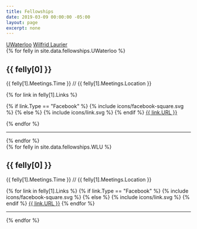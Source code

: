```yaml
---
title: Fellowships
date: 2019-03-09 00:00:00 -05:00
layout: page
excerpt: none
---
```


<div class="tabber">
    <div class="tabber-tabbar">
        <a class="tabber-tab" data-active aria-controls="uwaterloo" href="#uwaterloo">UWaterloo</a>
        <a class="tabber-tab" aria-controls="wlu" href="#wlu">Wilfrid Laurier</a>
    </div>
    <div class="tabber-tabs">
        <div class="tabber-section" id="uwaterloo">
            {% for felly in site.data.fellowships.UWaterloo %}
            <h2>{{ felly[0] }}</h2>
            <p>{{ felly[1].Meetings.Time }} <span class="slash-sep">//</span> {{ felly[1].Meetings.Location }}</p>
            {% for link in felly[1].Links %}
            <p>
            {% if link.Type == "Facebook" %}
                {% include icons/facebook-square.svg %}
            {% else %}
                {% include icons/link.svg %}
            {% endif %}
                <a class="raw" href="{{ link.URL }}" rel="noreferrer">{{ link.URL }}</a></p>
            {% endfor %}
            <hr>
            {% endfor %}
        </div>
        <div class="tabber-section" id="wlu">
            {% for felly in site.data.fellowships.WLU %}
            <h2>{{ felly[0] }}</h2>
            <p>{{ felly[1].Meetings.Time }} <span class="slash-sep">//</span> {{ felly[1].Meetings.Location }}</p>
            {% for link in felly[1].Links %}
            {% if link.Type == "Facebook" %}
                {% include icons/facebook-square.svg %}
            {% else %}
                {% include icons/link.svg %}
            {% endif %}
                <a class="raw" href="{{ link.URL }}" rel="noreferrer">{{ link.URL }}</a>
            {% endfor %}
            <hr>
            {% endfor %}
        </div>
    </div>
</div>
